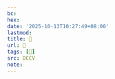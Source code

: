 ```yaml
---
bc:
hex:
date: '2025-10-13T10:27:49+08:00'
lastmod:
title: 􄃷
url: 􄃷
tags: [𡅻]
src: DCCV
note:
---
```

